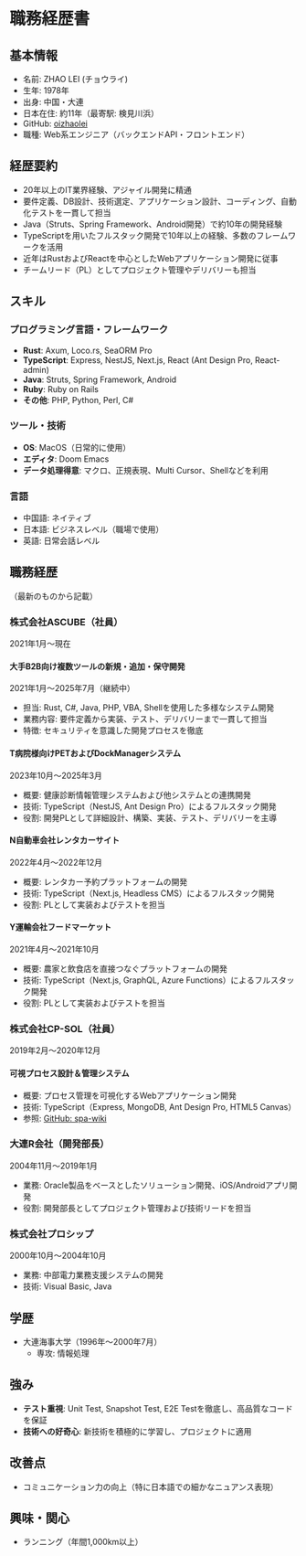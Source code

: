 # 職務経歴書

## 基本情報
- 名前: ZHAO LEI (チョウライ)
- 生年: 1978年
- 出身: 中国・大連
- 日本在住: 約11年（最寄駅: 検見川浜）
- GitHub: [oizhaolei](https://github.com/oizhaolei)
- 職種: Web系エンジニア（バックエンドAPI・フロントエンド）

## 経歴要約
- 20年以上のIT業界経験、アジャイル開発に精通
- 要件定義、DB設計、技術選定、アプリケーション設計、コーディング、自動化テストを一貫して担当
- Java（Struts、Spring Framework、Android開発）で約10年の開発経験
- TypeScriptを用いたフルスタック開発で10年以上の経験、多数のフレームワークを活用
- 近年はRustおよびReactを中心としたWebアプリケーション開発に従事
- チームリード（PL）としてプロジェクト管理やデリバリーも担当

## スキル
### プログラミング言語・フレームワーク
- **Rust**: Axum, Loco.rs, SeaORM Pro
- **TypeScript**: Express, NestJS, Next.js, React (Ant Design Pro, React-admin)
- **Java**: Struts, Spring Framework, Android
- **Ruby**: Ruby on Rails
- **その他**: PHP, Python, Perl, C#

### ツール・技術
- **OS**: MacOS（日常的に使用）
- **エディタ**: Doom Emacs
- **データ処理得意**: マクロ、正規表現、Multi Cursor、Shellなどを利用

### 言語
- 中国語: ネイティブ
- 日本語: ビジネスレベル（職場で使用）
- 英語: 日常会話レベル

## 職務経歴
（最新のものから記載）

### 株式会社ASCUBE（社員）
2021年1月～現在

#### 大手B2B向け複数ツールの新規・追加・保守開発
2021年1月～2025年7月（継続中）
- 担当: Rust, C#, Java, PHP, VBA, Shellを使用した多様なシステム開発
- 業務内容: 要件定義から実装、テスト、デリバリーまで一貫して担当
- 特徴: セキュリティを意識した開発プロセスを徹底

#### T病院様向けPETおよびDockManagerシステム
2023年10月～2025年3月
- 概要: 健康診断情報管理システムおよび他システムとの連携開発
- 技術: TypeScript（NestJS, Ant Design Pro）によるフルスタック開発
- 役割: 開発PLとして詳細設計、構築、実装、テスト、デリバリーを主導

#### N自動車会社レンタカーサイト
2022年4月～2022年12月
- 概要: レンタカー予約プラットフォームの開発
- 技術: TypeScript（Next.js, Headless CMS）によるフルスタック開発
- 役割: PLとして実装およびテストを担当

#### Y運輸会社フードマーケット
2021年4月～2021年10月
- 概要: 農家と飲食店を直接つなぐプラットフォームの開発
- 技術: TypeScript（Next.js, GraphQL, Azure Functions）によるフルスタック開発
- 役割: PLとして実装およびテストを担当

### 株式会社CP-SOL（社員）
2019年2月～2020年12月
#### 可視プロセス設計＆管理システム
- 概要: プロセス管理を可視化するWebアプリケーション開発
- 技術: TypeScript（Express, MongoDB, Ant Design Pro, HTML5 Canvas）
- 参照: [GitHub: spa-wiki](https://github.com/oizhaolei/spa-wiki/blob/master/manual.md)

### 大連R会社（開発部長）
2004年11月～2019年1月
- 業務: Oracle製品をベースとしたソリューション開発、iOS/Androidアプリ開発
- 役割: 開発部長としてプロジェクト管理および技術リードを担当

### 株式会社プロシップ
2000年10月～2004年10月
- 業務: 中部電力業務支援システムの開発
- 技術: Visual Basic, Java

## 学歴
- 大連海事大学（1996年～2000年7月）
  - 専攻: 情報処理

## 強み
- **テスト重視**: Unit Test, Snapshot Test, E2E Testを徹底し、高品質なコードを保証
- **技術への好奇心**: 新技術を積極的に学習し、プロジェクトに適用

## 改善点
- コミュニケーション力の向上（特に日本語での細かなニュアンス表現）

## 興味・関心
- ランニング（年間1,000km以上）

